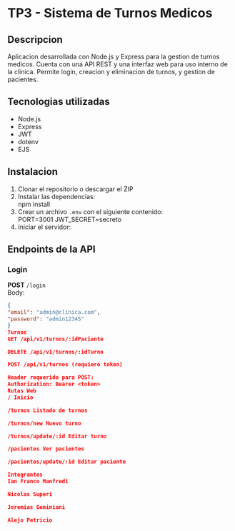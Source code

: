 # TP3 - Sistema de Turnos Medicos

## Descripcion

Aplicacion desarrollada con Node.js y Express para la gestion de turnos medicos. Cuenta con una API REST y una interfaz web para uso interno de la clinica. Permite login, creacion y eliminacion de turnos, y gestion de pacientes.

## Tecnologias utilizadas

- Node.js  
- Express  
- JWT  
- dotenv  
- EJS  

## Instalacion

1. Clonar el repositorio o descargar el ZIP  
2. Instalar las dependencias:  
npm install
3. Crear un archivo `.env` con el siguiente contenido:  
PORT=3001
JWT_SECRET=secreto
4. Iniciar el servidor:  

## Endpoints de la API

### Login

**POST** `/login`  
Body:
```json
{
"email": "admin@clinica.com",
"password": "admin12345"
}
Turnos
GET /api/v1/turnos/:idPaciente

DELETE /api/v1/turnos/:idTurno

POST /api/v1/turnos (requiere token)

Header requerido para POST:
Authorization: Bearer <token>
Rutas Web
/ Inicio

/turnos Listado de turnos

/turnos/new Nuevo turno

/turnos/update/:id Editar turno

/pacientes Ver pacientes

/pacientes/update/:id Editar paciente

Integrantes
Ian Franco Manfredi

Nicolas Superi

Jeremias Geminiani

Alejo Petricio
